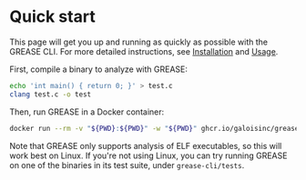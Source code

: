 # Quick start

This page will get you up and running as quickly as possible with the GREASE
CLI. For more detailed instructions, see [Installation](install.md) and
[Usage](usage.md).

First, compile a binary to analyze with GREASE:

```sh
echo 'int main() { return 0; }' > test.c
clang test.c -o test
```

Then, run GREASE in a Docker container:
```sh
docker run --rm -v "${PWD}:${PWD}" -w "${PWD}" ghcr.io/galoisinc/grease:nightly test
```

Note that GREASE only supports analysis of ELF executables, so this will work
best on Linux. If you're not using Linux, you can try running GREASE on one of
the binaries in its test suite, under `grease-cli/tests`.
